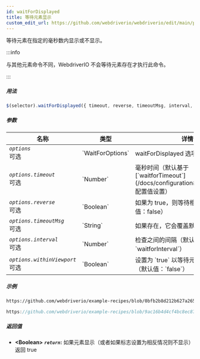 ```yaml
---
id: waitForDisplayed
title: 等待元素显示
custom_edit_url: https://github.com/webdriverio/webdriverio/edit/main/packages/webdriverio/src/commands/element/waitForDisplayed.ts
---
```


等待元素在指定的毫秒数内显示或不显示。

:::info

与其他元素命令不同，WebdriverIO 不会等待元素存在才执行此命令。

:::

##### 用法

```js
$(selector).waitForDisplayed({ timeout, reverse, timeoutMsg, interval, withinViewport })
```

##### 参数

<table>
  <thead>
    <tr>
      <th>名称</th><th>类型</th><th>详情</th>
    </tr>
  </thead>
  <tbody>
    <tr>
      <td><code><var>options</var></code><br /><span className="label labelWarning">可选</span></td>
      <td>`WaitForOptions`</td>
      <td>waitForDisplayed 选项（可选）</td>
    </tr>
    <tr>
      <td><code><var>options.timeout</var></code><br /><span className="label labelWarning">可选</span></td>
      <td>`Number`</td>
      <td>毫秒时间（默认基于 [`waitforTimeout`](/docs/configuration#waitfortimeout) 配置值设置）</td>
    </tr>
    <tr>
      <td><code><var>options.reverse</var></code><br /><span className="label labelWarning">可选</span></td>
      <td>`Boolean`</td>
      <td>如果为 true，则等待相反的情况（默认值：false）</td>
    </tr>
    <tr>
      <td><code><var>options.timeoutMsg</var></code><br /><span className="label labelWarning">可选</span></td>
      <td>`String`</td>
      <td>如果存在，它会覆盖默认的错误消息</td>
    </tr>
    <tr>
      <td><code><var>options.interval</var></code><br /><span className="label labelWarning">可选</span></td>
      <td>`Number`</td>
      <td>检查之间的间隔（默认值：`waitforInterval`）</td>
    </tr>
    <tr>
      <td><code><var>options.withinViewport</var></code><br /><span className="label labelWarning">可选</span></td>
      <td>`Boolean`</td>
      <td>设置为 `true` 以等待元素在视口内显示（默认值：`false`）</td>
    </tr>
  </tbody>
</table>

##### 示例

```html reference title="index.html" useHTTPS
https://github.com/webdriverio/example-recipes/blob/0bfb2b8d212b627a2659b10f4449184b657e1d59/waitForDisplayed/index.html#L3-L8
```

```js reference title="waitForDisplayedExample.js" useHTTPS
https://github.com/webdriverio/example-recipes/blob/9ac16b4d4cf4bc8ec87f6369439a2d0bcaae4483/waitForDisplayed/waitForDisplayedExample.js#L6-L14
```

##### 返回值

- **&lt;Boolean&gt;**
            **<code><var>return</var></code>:**  如果元素显示（或者如果标志设置为相反情况则不显示）返回 true